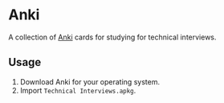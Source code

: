 # Anki

A collection of [Anki](https://apps.ankiweb.net/) cards for studying for technical interviews.

## Usage

1. Download Anki for your operating system.
2. Import `Technical Interviews.apkg`.
